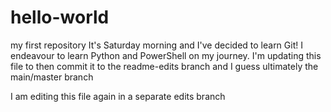 # hello-world
my first repository
It's Saturday morning and I've decided to learn Git!  I endeavour to learn Python and PowerShell on my journey.
I'm updating this file to then commit it to the readme-edits branch and I guess ultimately the main/master branch

I am editing this file again in a separate edits branch
